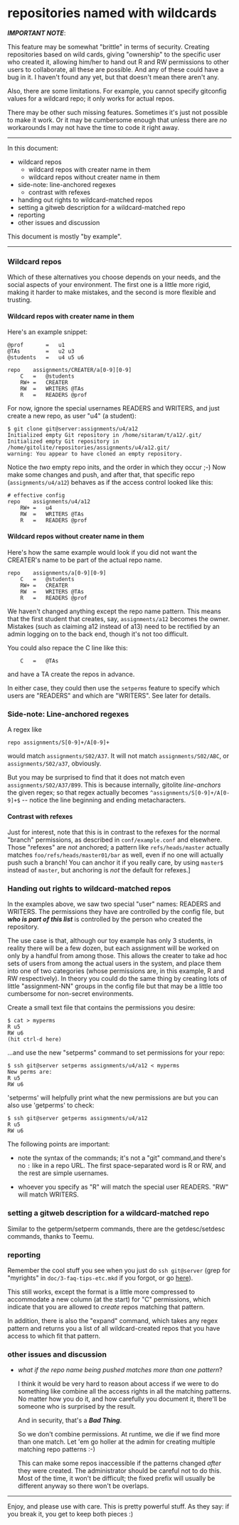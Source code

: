 # repositories named with wildcards

***IMPORTANT NOTE***:

This feature may be somewhat "brittle" in terms of security.  Creating
repositories based on wild cards, giving "ownership" to the specific user who
created it, allowing him/her to hand out R and RW permissions to other users
to collaborate, all these are possible.  And any of these could have a bug in
it.  I haven't found any yet, but that doesn't mean there aren't any.

Also, there are some limitations.  For example, you cannot specify gitconfig
values for a wildcard repo; it only works for actual repos.

There may be other such missing features.  Sometimes it's just not possible to
make it work.  Or it may be cumbersome enough that unless there are *no*
workarounds I may not have the time to code it right away.

----

In this document:

  * wildcard repos
      * wildcard repos with creater name in them
      * wildcard repos without creater name in them
  * side-note: line-anchored regexes
      * contrast with refexes
  * handing out rights to wildcard-matched repos
  * setting a gitweb description for a wildcard-matched repo
  * reporting
  * other issues and discussion

This document is mostly "by example".

----

### Wildcard repos

Which of these alternatives you choose depends on your needs, and the social
aspects of your environment.  The first one is a little more rigid, making it
harder to make mistakes, and the second is more flexible and trusting.

#### Wildcard repos with creater name in them

Here's an example snippet:

    @prof       =   u1
    @TAs        =   u2 u3
    @students   =   u4 u5 u6

    repo    assignments/CREATER/a[0-9][0-9]
        C   =   @students
        RW+ =   CREATER
        RW  =   WRITERS @TAs
        R   =   READERS @prof

For now, ignore the special usernames READERS and WRITERS, and just create a
new repo, as user "u4" (a student):

    $ git clone git@server:assignments/u4/a12
    Initialized empty Git repository in /home/sitaram/t/a12/.git/
    Initialized empty Git repository in /home/gitolite/repositories/assignments/u4/a12.git/
    warning: You appear to have cloned an empty repository.

Notice the *two* empty repo inits, and the order in which they occur ;-)  Now
make some changes and push, and after that, that specific repo
(`assignments/u4/a12`) behaves as if the access control looked like this:

    # effective config
    repo    assignments/u4/a12
        RW+ =   u4
        RW  =   WRITERS @TAs
        R   =   READERS @prof

#### Wildcard repos without creater name in them

Here's how the same example would look if you did not want the CREATER's name
to be part of the actual repo name.

    repo    assignments/a[0-9][0-9]
        C   =   @students
        RW+ =   CREATER
        RW  =   WRITERS @TAs
        R   =   READERS @prof

We haven't changed anything except the repo name pattern.  This means that the
first student that creates, say, `assignments/a12` becomes the owner.
Mistakes (such as claiming a12 instead of a13) need to be rectified by an
admin logging on to the back end, though it's not too difficult.

You could also repace the C line like this:

        C   =   @TAs

and have a TA create the repos in advance.

In either case, they could then use the `setperms` feature to specify which
users are "READERS" and which are "WRITERS".  See later for details.

### Side-note: Line-anchored regexes

A regex like

    repo assignments/S[0-9]+/A[0-9]+

would match `assignments/S02/A37`.  It will not match `assignments/S02/ABC`,
or `assignments/S02/a37`, obviously.

But you may be surprised to find that it does not match even
`assignments/S02/A37/B99`.  This is because internally, gitolite
*line-anchors* the given regex; so that regex actually becomes
`^assignments/S[0-9]+/A[0-9]+$` -- notice the line beginning and ending
metacharacters.

#### Contrast with refexes

Just for interest, note that this is in contrast to the refexes for the normal
"branch" permissions, as described in `conf/example.conf` and elsewhere.
Those "refexes" are *not* anchored; a pattern like `refs/heads/master`
actually matches `foo/refs/heads/master01/bar` as well, even if no one will
actually push such a branch!  You can anchor it if you really care, by using
`master$` instead of `master`, but anchoring is *not* the default for
refexes.]

### Handing out rights to wildcard-matched repos

In the examples above, we saw two special "user" names: READERS and WRITERS.
The permissions they have are controlled by the config file, but ***who is
part of this list*** is controlled by the person who created the repository.

The use case is that, although our toy example has only 3 students, in reality
there will be a few dozen, but each assignment will be worked on only by a
handful from among those.  This allows the creater to take ad hoc sets of
users from among the actual users in the system, and place them into one of
two categories (whose permissions are, in this example, R and RW
respectively).  In theory you could do the same thing by creating lots of
little "assignment-NN" groups in the config file but that may be a little too
cumbersome for non-secret environments.

Create a small text file that contains the permissions you desire:

    $ cat > myperms
    R u5
    RW u6
    (hit ctrl-d here)

...and use the new "setperms" command to set permissions for your repo:

    $ ssh git@server setperms assignments/u4/a12 < myperms
    New perms are:
    R u5
    RW u6

'setperms' will helpfully print what the new permissions are but you can also
use 'getperms' to check:

    $ ssh git@server getperms assignments/u4/a12
    R u5
    RW u6

The following points are important:

  * note the syntax of the commands; it's not a "git" command,and there's no
    `:` like in a repo URL.  The first space-separated word is R or RW, and
    the rest are simple usernames.

  * whoever you specify as "R" will match the special user READERS.  "RW" will
    match WRITERS.

### setting a gitweb description for a wildcard-matched repo

Similar to the getperm/setperm commands, there are the getdesc/setdesc
commands, thanks to Teemu.

### reporting

Remember the cool stuff you see when you just do `ssh git@server` (grep for
"myrights" in `doc/3-faq-tips-etc.mkd` if you forgot, or go [here][mr]).

[mr]: http://github.com/sitaramc/gitolite/blob/pu/doc/3-faq-tips-etc.mkd#myrights

This still works, except the format is a little more compressed to accommodate
a new column (at the start) for "C" permissions, which indicate that you are
allowed to *create* repos matching that pattern.

In addition, there is also the "expand" command, which takes any regex pattern
and returns you a list of all wildcard-created repos that you have access to
which fit that pattern.

### other issues and discussion

  * *what if the repo name being pushed matches more than one pattern*?

    I think it would be very hard to reason about access if we were to do
    something like combine all the access rights in all the matching patterns.
    No matter how you do it, and how carefully you document it, there'll be
    someone who is surprised by the result.

    And in security, that's a ***Bad Thing***.

    So we don't combine permissions.  At runtime, we die if we find more than
    one match.  Let 'em go holler at the admin for creating multiple matching
    repo patterns :-)

    This can make some repos inaccessible if the patterns changed *after* they
    were created.  The administrator should be careful not to do this.  Most
    of the time, it won't be difficult; the fixed prefix will usually be
    different anyway so there won't be overlaps.

----

Enjoy, and please use with care.  This is pretty powerful stuff.  As they say:
if you break it, you get to keep both pieces :)

[jwzq]: http://regex.info/blog/2006-09-15/247

[av]: http://en.wikipedia.org/wiki/Autovivification
